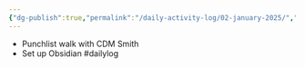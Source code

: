 ```yaml
---
{"dg-publish":true,"permalink":"/daily-activity-log/02-january-2025/","created":"2025-01-02T14:04:47.856-06:00"}
---
```


- Punchlist walk with CDM Smith
- Set up Obsidian
#dailylog